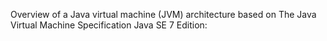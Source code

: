 Overview of a Java virtual machine (JVM) architecture based on The Java Virtual Machine Specification Java SE 7 Edition:
